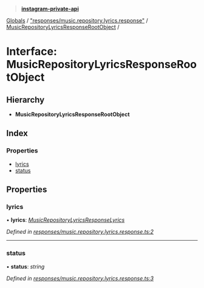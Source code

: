 > **[instagram-private-api](../README.md)**

[Globals](../README.md) / ["responses/music.repository.lyrics.response"](../modules/_responses_music_repository_lyrics_response_.md) / [MusicRepositoryLyricsResponseRootObject](_responses_music_repository_lyrics_response_.musicrepositorylyricsresponserootobject.md) /

# Interface: MusicRepositoryLyricsResponseRootObject

## Hierarchy

* **MusicRepositoryLyricsResponseRootObject**

## Index

### Properties

* [lyrics](_responses_music_repository_lyrics_response_.musicrepositorylyricsresponserootobject.md#lyrics)
* [status](_responses_music_repository_lyrics_response_.musicrepositorylyricsresponserootobject.md#status)

## Properties

###  lyrics

• **lyrics**: *[MusicRepositoryLyricsResponseLyrics](_responses_music_repository_lyrics_response_.musicrepositorylyricsresponselyrics.md)*

*Defined in [responses/music.repository.lyrics.response.ts:2](https://github.com/dilame/instagram-private-api/blob/e9c516c/src/responses/music.repository.lyrics.response.ts#L2)*

___

###  status

• **status**: *string*

*Defined in [responses/music.repository.lyrics.response.ts:3](https://github.com/dilame/instagram-private-api/blob/e9c516c/src/responses/music.repository.lyrics.response.ts#L3)*
